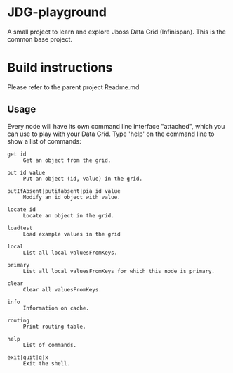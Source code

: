 JDG-playground
==============

A small project to learn and explore Jboss Data Grid (Infinispan).
This is the common base project.

Build instructions
==================

Please refer to the parent project Readme.md


Usage
-----

Every node will have its own command line interface "attached", which you can use to play with your Data Grid.
Type 'help' on the command line to show a list of commands:

```shell
get id
     Get an object from the grid.

put id value
     Put an object (id, value) in the grid.

putIfAbsent|putifabsent|pia id value
     Modify an id object with value.

locate id
     Locate an object in the grid.

loadtest
     Load example values in the grid

local
     List all local valuesFromKeys.

primary
     List all local valuesFromKeys for which this node is primary.

clear
     Clear all valuesFromKeys.

info
     Information on cache.

routing
     Print routing table.

help
     List of commands.

exit|quit|q|x
     Exit the shell.
```